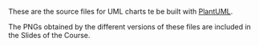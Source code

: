 These are the source files for UML charts te be built with [PlantUML](http://plantuml.com/).

The PNGs obtained by the different versions of these files are included in the Slides of the Course.
